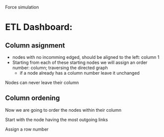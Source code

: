 Force simulation

# ETL Dashboard:

## Column asignment
- nodes with no incomming edged, should be aligned to the left: column 1
- Starting from each of these starting nodes we will assign an order number: column; traversing the directed graph
    - if a node already has a column number leave it unchanged

Nodes can never leave their column

## Column ordening
Now we are going to order the nodes within their column

Start with the node having the most outgoing links

Assign a row number




